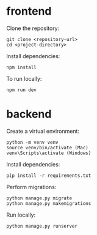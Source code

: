 # frontend
Clone the repository:
```
git clone <repository-url>
cd <project-directory>
```
Install dependencies:
```
npm install
```
To run locally:
```
npm run dev
```

# backend
Create a virtual environment:
```
python -m venv venv
source venv/bin/activate (Mac)
venv\Scripts\activate (Windows)
```
Install dependencies:
```
pip install -r requirements.txt
```
Perform migrations:
```
python manage.py migrate
python manage.py makemigrations
```
Run locally:
```
python manage.py runserver
```